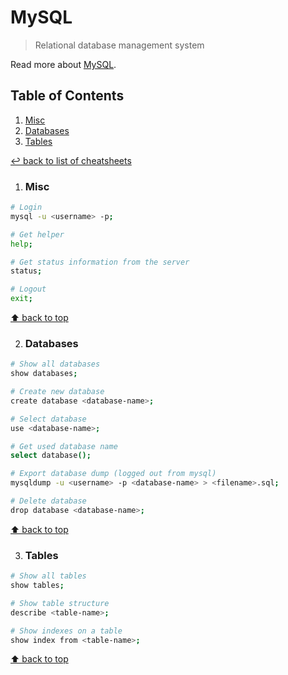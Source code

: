 # MySQL
> Relational database management system

Read more about [MySQL](https://www.mysql.com/).

## Table of Contents

1. [Misc](#misc)
1. [Databases](#databases)
1. [Tables](#tables)

[↩ back to list of cheatsheets](README.md#list-of-cheatsheets)

1. ### Misc

```bash
# Login
mysql -u <username> -p;

# Get helper
help;

# Get status information from the server
status;

# Logout
exit;
```

[⬆ back to top](#table-of-contents)

2. ### Databases

```bash
# Show all databases
show databases;

# Create new database
create database <database-name>;

# Select database
use <database-name>;

# Get used database name
select database();

# Export database dump (logged out from mysql)
mysqldump -u <username> -p <database-name> > <filename>.sql;

# Delete database
drop database <database-name>;
```

[⬆ back to top](#table-of-contents)

3. ### Tables

```bash
# Show all tables
show tables;

# Show table structure
describe <table-name>;

# Show indexes on a table
show index from <table-name>;
```

[⬆ back to top](#table-of-contents)
